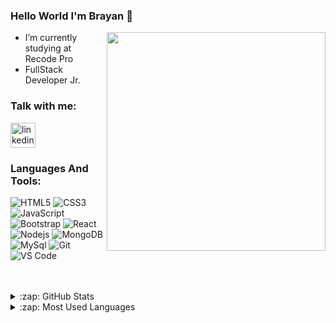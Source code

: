 <!--
**BrayanAndrade/BrayanAndrade** is a ✨ _special_ ✨ repository because its `README.md` (this file) appears on your GitHub profile.
Here are some ideas to get you started:
- 🔭 I’m currently working on ...
- 🌱 I’m currently learning ...
- 👯 I’m looking to collaborate on ...
- 🤔 I’m looking for help with ...
- 💬 Ask me about ...
- 📫 How to reach me: ...
- 😄 Pronouns: ...
- ⚡ Fun fact: ...
-->

### Hello World I'm Brayan 👋

<img align="right" src="https://https://github.com/BrayanAndrade/BrayanAndrade/blob/main/computer-illustration.png?raw=true" width="350"/>

- I’m currently studying at Recode Pro
- FullStack Developer Jr.

### Talk with me:
[<img src='https://cdn.jsdelivr.net/npm/simple-icons@3.0.1/icons/linkedin.svg' alt='linkedin' height='40'>](https://www.linkedin.com/in/brayan-andrade-58b581150)

### Languages And Tools:

![HTML5](https://img.shields.io/badge/-HTML5-%23E44D27?style=flat-square&logo=html5&logoColor=ffffff)
![CSS3](https://img.shields.io/badge/-CSS3-%231572B6?style=flat-square&logo=css3)
![JavaScript](https://img.shields.io/badge/-JavaScript-%23F7DF1C?style=flat-square&logo=javascript&logoColor=000000&labelColor=%23F7DF1C&color=%23FFCE5A)
![Bootstrap](https://img.shields.io/badge/-Bootstrap-563D7C?style=flat-square&logo=Bootstrap)
![React](https://img.shields.io/badge/-React-%23F7DF1C?style=flat-square&logo=react&logoColor=ffffff&labelColor=blue&color=blue)
![Nodejs](https://img.shields.io/badge/-Nodejs-339933?style=flat-square&logo=Node.js&logoColor=ffffff)
![MongoDB](https://img.shields.io/badge/-mongoDB-%23F7DF1C?style=flat-square&logo=mongoDB&logoColor=000000&labelColor=%7CFC00&color=%7CFC00)
![MySql](https://img.shields.io/badge/-mysql-%23F7DF1C?style=flat-square&logo=mysql&logoColor=00008b&labelColor=%00008b&color=%00008b)
![Git](https://img.shields.io/badge/-Git-%23F05032?style=flat-square&logo=git&logoColor=%23ffffff)
![VS Code](http://img.shields.io/badge/-VS%20Code-007ACC?style=flat-square&logo=visual-studio-code&logoColor=ffffff)


<br />
<br />

<details>
  <summary>:zap: GitHub Stats</summary>

  <img align="left" alt="Anna's GitHub Stats" src="https://github-readme-stats.vercel.app/api?username=brayanandrade&show_icons=true&theme=radical" />

</details>

<details>
  <summary>:zap: Most Used Languages</summary>

<img align="left" alt="Anna's GitHub Top Languages" src="https://github-readme-stats.vercel.app/api/top-langs/?username=brayanandrade&layout=demo&theme=radical" />

</details>


[linkedin]: https://linkedin.com/in/brayanandrade
[portfolio]: https://github.com/BrayanAndrade







